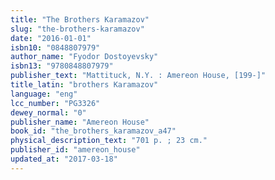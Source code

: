 ```yaml
---
title: "The Brothers Karamazov"
slug: "the-brothers-karamazov"
date: "2016-01-01"
isbn10: "0848807979"
author_name: "Fyodor Dostoyevsky"
isbn13: "9780848807979"
publisher_text: "Mattituck, N.Y. : Amereon House, [199-]"
title_latin: "brothers Karamazov"
language: "eng"
lcc_number: "PG3326"
dewey_normal: "0"
publisher_name: "Amereon House"
book_id: "the_brothers_karamazov_a47"
physical_description_text: "701 p. ; 23 cm."
publisher_id: "amereon_house"
updated_at: "2017-03-18"
---
```


